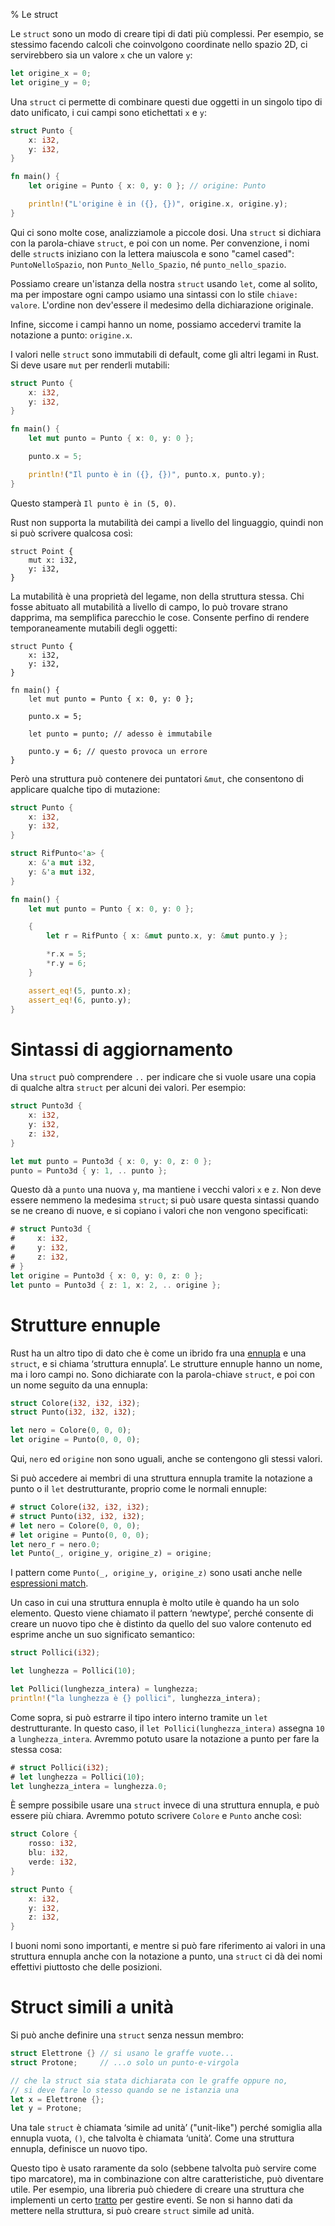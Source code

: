 % Le struct

Le `struct` sono un modo di creare tipi di dati più complessi. Per esempio, se
stessimo facendo calcoli che coinvolgono coordinate nello spazio 2D,
ci servirebbero sia un valore `x` che un valore `y`:

```rust
let origine_x = 0;
let origine_y = 0;
```

Una `struct` ci permette di combinare questi due oggetti in un singolo tipo
di dato unificato, i cui campi sono etichettati `x` e `y`:

```rust
struct Punto {
    x: i32,
    y: i32,
}

fn main() {
    let origine = Punto { x: 0, y: 0 }; // origine: Punto

    println!("L'origine è in ({}, {})", origine.x, origine.y);
}
```

Qui ci sono molte cose, analizziamole a piccole dosi.
Una `struct` si dichiara con
la parola-chiave `struct`, e poi con un nome. Per convenzione, i nomi delle
`struct`s iniziano con la lettera maiuscola e sono "camel cased": 
`PuntoNelloSpazio`, non `Punto_Nello_Spazio`, né `punto_nello_spazio`.

Possiamo creare un'istanza della nostra `struct` usando `let`, come al solito,
ma per impostare ogni campo usiamo una sintassi con lo stile `chiave: valore`.
L'ordine non dev'essere il medesimo della dichiarazione originale.

Infine, siccome i campi hanno un nome, possiamo accedervi tramite la notazione
a punto: `origine.x`.

I valori nelle `struct` sono immutabili di default, come gli altri legami
in Rust. Si deve usare `mut` per renderli mutabili:

```rust
struct Punto {
    x: i32,
    y: i32,
}

fn main() {
    let mut punto = Punto { x: 0, y: 0 };

    punto.x = 5;

    println!("Il punto è in ({}, {})", punto.x, punto.y);
}
```

Questo stamperà `Il punto è in (5, 0)`.

Rust non supporta la mutabilità dei campi a livello del linguaggio, quindi
non si può scrivere qualcosa così:

```rust,ignore
struct Point {
    mut x: i32,
    y: i32,
}
```

La mutabilità è una proprietà del legame, non della struttura stessa. Chi
fosse abituato all mutabilità a livello di campo, lo può trovare strano
dapprima, ma semplifica parecchio le cose. Consente perfino di rendere
temporaneamente mutabili degli oggetti:

```rust,ignore
struct Punto {
    x: i32,
    y: i32,
}

fn main() {
    let mut punto = Punto { x: 0, y: 0 };

    punto.x = 5;

    let punto = punto; // adesso è immutabile

    punto.y = 6; // questo provoca un errore
}
```

Però una struttura può contenere dei puntatori `&mut`, che consentono
di applicare qualche tipo di mutazione:

```rust
struct Punto {
    x: i32,
    y: i32,
}

struct RifPunto<'a> {
    x: &'a mut i32,
    y: &'a mut i32,
}

fn main() {
    let mut punto = Punto { x: 0, y: 0 };

    {
        let r = RifPunto { x: &mut punto.x, y: &mut punto.y };

        *r.x = 5;
        *r.y = 6;
    }

    assert_eq!(5, punto.x);
    assert_eq!(6, punto.y);
}
```

# Sintassi di aggiornamento

Una `struct` può comprendere `..` per indicare che si vuole usare una copia
di qualche altra `struct` per alcuni dei valori. Per esempio:

```rust
struct Punto3d {
    x: i32,
    y: i32,
    z: i32,
}

let mut punto = Punto3d { x: 0, y: 0, z: 0 };
punto = Punto3d { y: 1, .. punto };
```

Questo dà a `punto` una nuova `y`, ma mantiene i vecchi valori `x` e `z`. Non
deve essere nemmeno la medesima `struct`; si può usare questa sintassi quando
se ne creano di nuove, e si copiano i valori che non vengono specificati:

```rust
# struct Punto3d {
#     x: i32,
#     y: i32,
#     z: i32,
# }
let origine = Punto3d { x: 0, y: 0, z: 0 };
let punto = Punto3d { z: 1, x: 2, .. origine };
```

# Strutture ennuple

Rust ha un altro tipo di dato che è come un ibrido fra una [ennupla][ennupla]
e una `struct`, e si chiama ‘struttura ennupla’. Le strutture ennuple hanno
un nome, ma i loro campi no. Sono dichiarate con la parola-chiave `struct`,
e poi con un nome seguito da una ennupla:

[ennupla]: primitive-types.html#tuples

```rust
struct Colore(i32, i32, i32);
struct Punto(i32, i32, i32);

let nero = Colore(0, 0, 0);
let origine = Punto(0, 0, 0);
```

Qui, `nero` ed `origine` non sono uguali, anche se contengono gli
stessi valori.

Si può accedere ai membri di una struttura ennupla tramite la notazione a punto
o il `let` destrutturante, proprio come le normali ennuple:

```rust
# struct Colore(i32, i32, i32);
# struct Punto(i32, i32, i32);
# let nero = Colore(0, 0, 0);
# let origine = Punto(0, 0, 0);
let nero_r = nero.0;
let Punto(_, origine_y, origine_z) = origine;
```

I pattern come `Punto(_, origine_y, origine_z)` sono usati anche nelle
[espressioni match][match].

Un caso in cui una struttura ennupla è molto utile è quando ha un solo
elemento. Questo viene chiamato il pattern ‘newtype’, perché consente di creare
un nuovo tipo che è distinto da quello del suo valore contenuto ed esprime
anche un suo significato semantico:

```rust
struct Pollici(i32);

let lunghezza = Pollici(10);

let Pollici(lunghezza_intera) = lunghezza;
println!("la lunghezza è {} pollici", lunghezza_intera);
```

Come sopra, si può estrarre il tipo intero interno tramite un `let`
destrutturante. In questo caso, il `let Pollici(lunghezza_intera)` assegna `10`
a `lunghezza_intera`. Avremmo potuto usare la notazione a punto per fare
la stessa cosa:

```rust
# struct Pollici(i32);
# let lunghezza = Pollici(10);
let lunghezza_intera = lunghezza.0;
```

È sempre possibile usare una `struct` invece di una struttura ennupla, e può
essere più chiara. Avremmo potuto scrivere `Colore` e `Punto` anche così:

```rust
struct Colore {
    rosso: i32,
    blu: i32,
    verde: i32,
}

struct Punto {
    x: i32,
    y: i32,
    z: i32,
}
```

I buoni nomi sono importanti, e mentre si può fare riferimento ai valori in una
struttura ennupla anche con la notazione a punto, una `struct` ci dà dei nomi
effettivi piuttosto che delle posizioni.

[match]: match.html

# Struct simili a unità

Si può anche definire una `struct` senza nessun membro:

```rust
struct Elettrone {} // si usano le graffe vuote...
struct Protone;     // ...o solo un punto-e-virgola

// che la struct sia stata dichiarata con le graffe oppure no,
// si deve fare lo stesso quando se ne istanzia una
let x = Elettrone {};
let y = Protone;
```

Una tale `struct` è chiamata ‘simile ad unità’ ("unit-like")
perché somiglia alla ennupla
vuota, `()`, che talvolta è chiamata ‘unità’. Come una struttura ennupla,
definisce un nuovo tipo.

Questo tipo è usato raramente da solo (sebbene talvolta può servire come tipo
marcatore), ma in combinazione con altre caratteristiche, può diventare utile.
Per esempio, una libreria può chiedere di creare una struttura che implementi
un certo [tratto][tratto] per gestire eventi. Se non si hanno dati da mettere
nella struttura, si può creare `struct` simile ad unità.

[tratto]: traits.html

